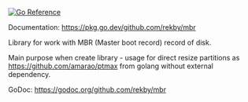 [![Go Reference](https://pkg.go.dev/badge/github.com/rekby/mbr.svg)](https://pkg.go.dev/github.com/rekby/mbr)

Documentation: https://pkg.go.dev/github.com/rekby/mbr

Library for work with MBR (Master boot record) record of disk.

Main purpose when create library - usage for direct resize partitions as https://github.com/amarao/ptmax
from golang without external dependency.

GoDoc: https://godoc.org/github.com/rekby/mbr
